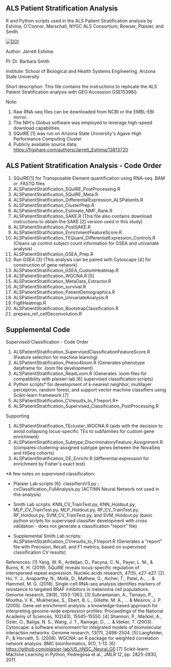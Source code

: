 ## ALS Patient Stratification Analysis
R and Python scripts used in the ALS Patient Stratification analysis by Eshima, O'Connor, Marschall, NYGC ALS Consortium, Bowser, Plaisier, and Smith

[![DOI](https://zenodo.org/badge/414720283.svg)](https://zenodo.org/badge/latestdoi/414720283)

Author: Jarrett Eshima

PI: Dr. Barbara Smith

Institute: School of Biological and Health Systems Engineering, Arizona State University

Short description: This file contains the instructions to replicate the ALS Patient Stratification analysis with GEO Accession GSE153960.

Note:
1. Raw RNA-seq files can be downloaded from NCBI or the EMBL-EBI mirror.
2. The NIH's Globus software was employed to leverage high-speed download capabilities.
3. SQuIRE [1] was run on Arizona State University's Agave High Performance Computing Cluster
4. Publicly available source data: https://figshare.com/authors/Jarrett_Eshima/13813720

## ALS Patient Stratification Analysis - Code Order

1) SQuIRE[1] for Transposable Element quantification using RNA-seq .BAM or .FASTQ files
2) ALSPatientStratification_SQuIRE_PostProcessing.R
3) ALSPatientStratification_SQuIRE_Meta.R
4) ALSPatientStratification_DifferentialExpression_ALSPatients.R
5) ALSPatientStratification_ClusterPrep.R
6) ALSPatientStratification_Estimate_NMF_Rank.R
7) ALSPatientStratification_SAKE.R (This file also contains download instructions to obtain the SAKE [2] version used in this study)
8) ALSPatientStratification_PostSAKE.R
9) ALSPatientStratification_EnrichmentFeatureScore.R
10) ALSPatientStratification_TEQuant_DifferentialExpression_Controls.R (Cleans up control subject count information for GSEA and univariate analysis)
11) ALSPatientStratification_GSEA_Prep.R
12) Run GSEA [3] (This analysis can be paired with Cytoscape [4] for construction of gene network)
13) ALSPatientStratification_GSEA_CustomHeatmap.R 
14) ALSPatientStratification_WGCNA.R [5]
15) ALSPatientStratification_MetaData_Extractor.R
16) ALSPatientStratification_survival.R
17) ALSPatientStratification_PatientDemographics.R
18) ALSPatientStratification_UnivariateAnalysis.R
19) Fig6Heatmap.R
20) ALSPatientStratification_BootstrapClassification.R
21) prepare_ref_cellDeconvolution.R 

## Supplemental Code

Supervised Classification - Code Order
1) ALSPatientStratification_SupervisedClassificationFeatureScore.R (Feature selection for machine learning)
2) ALSPatientStratification_Pheno4loom.R (Generates phenotype dataframe for .loom file development)
3) ALSPatientStratification_ReadLoom.R (Generates .loom files for compatibility with plaisier-lab [6] supervised classification scripts)
4) Python scripts* for development of k-nearest neighbor, multilayer perceptron, random forest, and support vector machine classifiers using Scikit-learn framework [7]
5) ALSPatientStratification_CVresults_to_F1report.R* 
6) ALSPatientStratification_Supervised_Classification_PostProcessing.R

Supporting
1) ALSPatientStratification_TEcluster_WGCNA.R (aids with the decision to avoid collapsing locus-specific TEs to subfamilies for custom gene enrichment)
2) ALSPatientStratification_Subtype_DiscriminatoryFeature_Assignment.R (compares clustering-assigned subtype genes between the NovaSeq and HiSeq cohorts)
3) ALSPatientStratification_DE_Enrichr.R (differential expression for enrichment by Fisher's exact test)


*A few notes on supervised classification:

* Plaisier Lab scripts [6]: classifiersV3.py ; cvClassification_FullAnalysis.py (ACTINN Neural Network not used in this analysis)

* Smith Lab scripts: KNN_CV_TrainTest.py, KNN_Holdout.py, MLP_CV_TrainTest.py, MLP_Holdout.py, RF_CV_TrainTest.py, RF_Holdout.py, SVM_CV_TrainTest.py, and SVM_Holdout.py (basic python scripts for supervised classifier development with cross validation - does not generate a classification "report" file)

* Supplemental Smith Lab scripts: ALSPatientStratification_CVresults_to_F1report.R (Generates a "report" file with Precision, Recall, and F1 metrics, based on supervised classification CV results)


References:
[1] Yang, W. R., Ardeljan, D., Pacyna, C. N., Payer, L. M., & Burns, K. H. (2019). SQuIRE reveals locus-specific regulation of interspersed repeat expression. Nucleic acids research, 47(5), e27-e27.
[2] Ho, Y. J., Anaparthy, N., Molik, D., Mathew, G., Aicher, T., Patel, A., ... & Hammell, M. G. (2018). Single-cell RNA-seq analysis identifies markers of resistance to targeted BRAF inhibitors in melanoma cell populations. Genome research, 28(9), 1353-1363.
[3] Subramanian, A., Tamayo, P., Mootha, V. K., Mukherjee, S., Ebert, B. L., Gillette, M. A., ... & Mesirov, J. P. (2005). Gene set enrichment analysis: a knowledge-based approach for interpreting genome-wide expression profiles. Proceedings of the National Academy of Sciences, 102(43), 15545-15550.
[4] Shannon, P., Markiel, A., Ozier, O., Baliga, N. S., Wang, J. T., Ramage, D., ... & Ideker, T. (2003). Cytoscape: a software environment for integrated models of biomolecular interaction networks. Genome research, 13(11), 2498-2504.
[5] Langfelder, P., & Horvath, S. (2008). WGCNA: an R package for weighted correlation network analysis. BMC bioinformatics, 9(1), 1-13.
[6] https://github.com/plaisier-lab/U5_hNSC_Neural_G0
[7] Scikit-learn: Machine Learning in Python, Pedregosa et al., JMLR 12, pp. 2825-2830, 2011.
